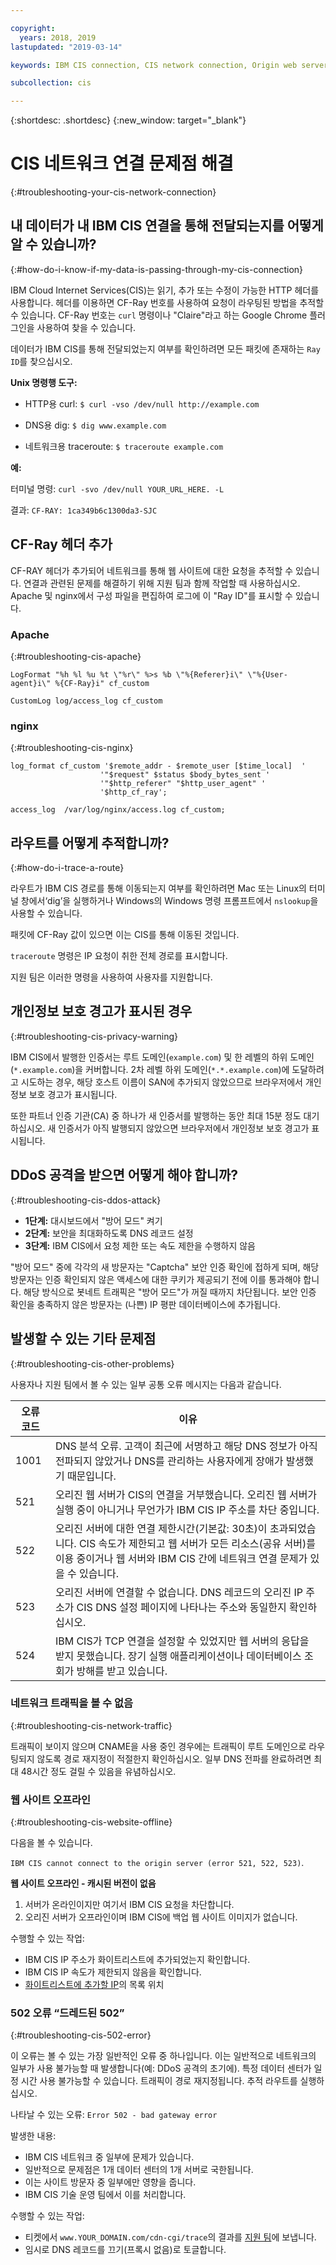```yaml
---

copyright:
  years: 2018, 2019
lastupdated: "2019-03-14"

keywords: IBM CIS connection, CIS network connection, Origin web server, troubleshooting

subcollection: cis

---
```


{:shortdesc: .shortdesc}
{:new_window: target="_blank"}

# CIS 네트워크 연결 문제점 해결
{:#troubleshooting-your-cis-network-connection}

## 내 데이터가 내 IBM CIS 연결을 통해 전달되는지를 어떻게 알 수 있습니까?
{:#how-do-i-know-if-my-data-is-passing-through-my-cis-connection}

IBM Cloud Internet Services(CIS)는 읽기, 추가 또는 수정이 가능한 HTTP 헤더를 사용합니다. 헤더를 이용하면 CF-Ray 번호를 사용하여 요청이 라우팅된 방법을 추적할 수 있습니다. CF-Ray 번호는 `curl` 명령이나 "Claire"라고 하는 Google Chrome 플러그인을 사용하여 찾을 수 있습니다.

데이터가 IBM CIS를 통해 전달되었는지 여부를 확인하려면 모든 패킷에 존재하는 `Ray ID`를 찾으십시오.

**Unix 명령행 도구:**

 * HTTP용 curl:
`$ curl -vso /dev/null http://example.com`

 * DNS용 dig:
`$ dig www.example.com`

 * 네트워크용 traceroute:
`$ traceroute example.com`

**예:**

터미널 명령:  `curl -svo /dev/null YOUR_URL_HERE. -L`

결과: `CF-RAY: 1ca349b6c1300da3-SJC`

## CF-Ray 헤더 추가

CF-RAY 헤더가 추가되어 네트워크를 통해 웹 사이트에 대한 요청을 추적할 수 있습니다. 연결과 관련된 문제를 해결하기 위해 지원 팀과 함께 작업할 때 사용하십시오. Apache 및 nginx에서 구성 파일을 편집하여 로그에 이 "Ray ID"를 표시할 수 있습니다.

### Apache
{:#troubleshooting-cis-apache}

```
LogFormat "%h %l %u %t \"%r\" %>s %b \"%{Referer}i\" \"%{User-agent}i\" %{CF-Ray}i" cf_custom

CustomLog log/access_log cf_custom
```

### nginx
{:#troubleshooting-cis-nginx}

```
log_format cf_custom '$remote_addr - $remote_user [$time_local]  '
                    '"$request" $status $body_bytes_sent '
                    '"$http_referer" "$http_user_agent" '
                    '$http_cf_ray';

access_log  /var/log/nginx/access.log cf_custom;
```

## 라우트를 어떻게 추적합니까?
{:#how-do-i-trace-a-route}

라우트가 IBM CIS 경로를 통해 이동되는지 여부를 확인하려면 Mac 또는 Linux의 터미널 창에서‘dig’을 실행하거나 Windows의 Windows 명령 프롬프트에서 `nslookup`을 사용할 수 있습니다.

패킷에 CF-Ray 값이 있으면 이는 CIS를 통해 이동된 것입니다.

`traceroute` 명령은 IP 요청이 취한 전체 경로를 표시합니다.

지원 팀은 이러한 명령을 사용하여 사용자를 지원합니다.

## 개인정보 보호 경고가 표시된 경우
{:#troubleshooting-cis-privacy-warning}

IBM CIS에서 발행한 인증서는 루트 도메인(`example.com`) 및 한 레벨의 하위 도메인(`*.example.com`)을 커버합니다. 2차 레벨 하위 도메인(`*.*.example.com`)에 도달하려고 시도하는 경우, 해당 호스트 이름이 SAN에 추가되지 않았으므로 브라우저에서 개인정보 보호 경고가 표시됩니다.

또한 파트너 인증 기관(CA) 중 하나가 새 인증서를 발행하는 동안 최대 15분 정도 대기하십시오. 새 인증서가 아직 발행되지 않았으면 브라우저에서 개인정보 보호 경고가 표시됩니다.

## DDoS 공격을 받으면 어떻게 해야 합니까?
{:#troubleshooting-cis-ddos-attack}

 * **1단계:** 대시보드에서 "방어 모드" 켜기
 * **2단계:** 보안을 최대화하도록 DNS 레코드 설정
 * **3단계:** IBM CIS에서 요청 제한 또는 속도 제한을 수행하지 않음
 
"방어 모드" 중에 각각의 새 방문자는 "Captcha" 보안 인증 확인에 접하게 되며, 해당 방문자는 인증 확인되지 않은 액세스에 대한 쿠키가 제공되기 전에 이를 통과해야 합니다. 해당 방식으로 봇네트 트래픽은 "방어 모드"가 꺼질 때까지 차단됩니다. 보안 인증 확인을 충족하지 않은 방문자는 (나쁜) IP 평판 데이터베이스에 추가됩니다.

## 발생할 수 있는 기타 문제점
{:#troubleshooting-cis-other-problems}

사용자나 지원 팀에서 볼 수 있는 일부 공통 오류 메시지는 다음과 같습니다.

|오류 코드    |이유 |
| ------------- | ------------- |
|1001  |DNS 분석 오류. 고객이 최근에 서명하고 해당 DNS 정보가 아직 전파되지 않았거나 DNS를 관리하는 사용자에게 장애가 발생했기 때문입니다. |
|521  |오리진 웹 서버가 CIS의 연결을 거부했습니다. 오리진 웹 서버가 실행 중이 아니거나 무언가가 IBM CIS IP 주소를 차단 중입니다. |
|522  |오리진 서버에 대한 연결 제한시간(기본값: 30초)이 초과되었습니다. CIS 속도가 제한되고 웹 서버가 모든 리소스(공유 서버)를 이용 중이거나 웹 서버와 IBM CIS 간에 네트워크 연결 문제가 있을 수 있습니다. |
|523  |오리진 서버에 연결할 수 없습니다. DNS 레코드의 오리진 IP 주소가 CIS DNS 설정 페이지에 나타나는 주소와 동일한지 확인하십시오. |
|524  |IBM CIS가 TCP 연결을 설정할 수 있었지만 웹 서버의 응답을 받지 못했습니다. 장기 실행 애플리케이션이나 데이터베이스 조회가 방해를 받고 있습니다. |

### 네트워크 트래픽을 볼 수 없음
{:#troubleshooting-cis-network-traffic}

트래픽이 보이지 않으며 CNAME을 사용 중인 경우에는 트래픽이 루트 도메인으로 라우팅되지 않도록 경로 재지정이 적절한지 확인하십시오. 일부 DNS 전파를 완료하려면 최대 48시간 정도 걸릴 수 있음을 유념하십시오.

### 웹 사이트 오프라인
{:#troubleshooting-cis-website-offline}

다음을 볼 수 있습니다.

`IBM CIS cannot connect to the origin server (error 521, 522, 523)`.

**웹 사이트 오프라인 - 캐시된 버전이 없음**

1. 서버가 온라인이지만 여기서 IBM CIS 요청을 차단합니다.
2. 오리진 서버가 오프라인이며 IBM CIS에 백업 웹 사이트 이미지가 없습니다. 

수행할 수 있는 작업:

* IBM CIS IP 주소가 화이트리스트에 추가되었는지 확인합니다.
* IBM CIS IP 속도가 제한되지 않음을 확인합니다.
* [화이트리스트에 추가할 IP](/docs/infrastructure/cis?topic=cis-ibm-cloud-cis-whitelisted-ip-addresses)의 목록 위치

### 502 오류 “드레드된 502”
{:#troubleshooting-cis-502-error}

이 오류는 볼 수 있는 가장 일반적인 오류 중 하나입니다. 이는 일반적으로 네트워크의 일부가 사용 불가능할 때 발생합니다(예: DDoS 공격의 초기에). 특정 데이터 센터가 일정 시간 사용 불가능할 수 있습니다. 트래픽이 경로 재지정됩니다. 추적 라우트를 실행하십시오. 

나타날 수 있는 오류: `Error 502 - bad gateway error`

발생한 내용:

* IBM CIS 네트워크 중 일부에 문제가 있습니다.
* 일반적으로 문제점은 1개 데이터 센터의 1개 서버로 국한됩니다.
* 이는 사이트 방문자 중 일부에만 영향을 줍니다.
* IBM CIS 기술 운영 팀에서 이를 처리합니다.

수행할 수 있는 작업:

* 티켓에서 `www.YOUR_DOMAIN.com/cdn-cgi/trace`의 결과를 [지원 팀](/docs/get-support?topic=get-support-getting-customer-support)에 보냅니다.
* 임시로 DNS 레코드를 끄기(프록시 없음)로 토글합니다.

